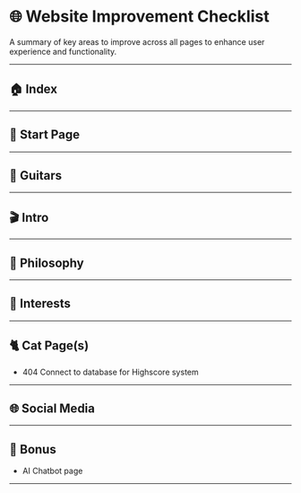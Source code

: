 # 🌐 Website Improvement Checklist

A summary of key areas to improve across all pages to enhance user experience and functionality.

---

## 🏠 Index

---

## 🚀 Start Page

---

## 🎸 Guitars

---

## 🎬 Intro

---

## 📜 Philosophy

---

## 🧠 Interests

---

## 🐈 Cat Page(s)

- 404 Connect to database for Highscore system

---

## 🌐 Social Media

---

## 🎁 Bonus

- AI Chatbot page

---
